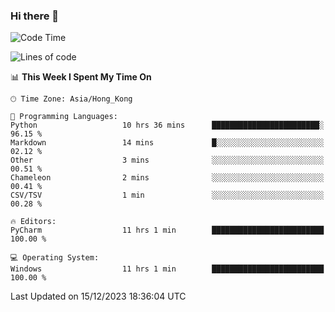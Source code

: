 ### Hi there 👋

<!--
**RoiexLee/RoiexLee** is a ✨ _special_ ✨ repository because its `README.md` (this file) appears on your GitHub profile.

Here are some ideas to get you started:

- 🔭 I’m currently working on ...
- 🌱 I’m currently learning ...
- 👯 I’m looking to collaborate on ...
- 🤔 I’m looking for help with ...
- 💬 Ask me about ...
- 📫 How to reach me: ...
- 😄 Pronouns: ...
- ⚡ Fun fact: ...
-->

<!--START_SECTION:waka-->
![Code Time](http://img.shields.io/badge/Code%20Time-429%20hrs%2033%20mins-blue)

![Lines of code](https://img.shields.io/badge/From%20Hello%20World%20I%27ve%20Written-37.4%20thousand%20lines%20of%20code-blue)

📊 **This Week I Spent My Time On** 

```text
🕑︎ Time Zone: Asia/Hong_Kong

💬 Programming Languages: 
Python                   10 hrs 36 mins      ████████████████████████░   96.15 % 
Markdown                 14 mins             █░░░░░░░░░░░░░░░░░░░░░░░░   02.12 % 
Other                    3 mins              ░░░░░░░░░░░░░░░░░░░░░░░░░   00.51 % 
Chameleon                2 mins              ░░░░░░░░░░░░░░░░░░░░░░░░░   00.41 % 
CSV/TSV                  1 min               ░░░░░░░░░░░░░░░░░░░░░░░░░   00.28 % 

🔥 Editors: 
PyCharm                  11 hrs 1 min        █████████████████████████   100.00 % 

💻 Operating System: 
Windows                  11 hrs 1 min        █████████████████████████   100.00 % 
```


 Last Updated on 15/12/2023 18:36:04 UTC
<!--END_SECTION:waka-->
